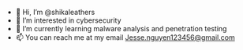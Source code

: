 - 👋 Hi, I’m @shikaleathers
- 👀 I’m interested in cybersecurity
- 🌱 I’m currently learning malware analysis and penetration testing
- 📫 You can reach me at my email Jesse.nguyen123456@gmail.com


